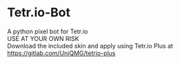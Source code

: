 # Tetr.io-Bot
A python pixel bot for Tetr.io  
USE AT YOUR OWN RISK  
Download the included skin and apply using Tetr.io Plus at https://gitlab.com/UniQMG/tetrio-plus  


